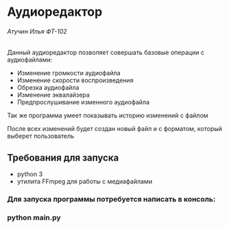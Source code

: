 # Аудиоредактор

###### Атучин Илья ФТ-102

Данный аудиоредактор позволяет совершать базовые операции с аудиофайлами:

- Изменение громкости аудиофайла
- Изменение скорости воспроизведения
- Обрезка аудиофайла
- Изменение эквалайзера
- Предпрослушивание изменного аудиофайла

Так же программа умеет показывать историю изменений с файлом

После всех изменений будет создан новый файл и с форматом, который выберет пользователь

## Требования для запуска

- python 3
- утилита FFmpeg для работы с медиафайлами

### Для запуска программы потребуется написать в консоль:

### python main.py
